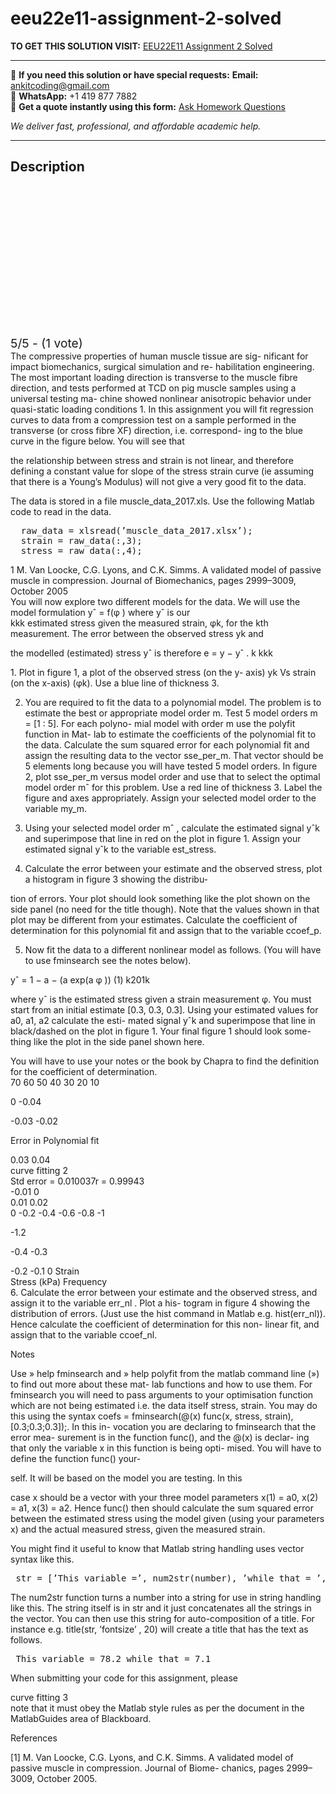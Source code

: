 # eeu22e11-assignment-2-solved
**TO GET THIS SOLUTION VISIT:** [EEU22E11 Assignment 2 Solved](https://www.ankitcodinghub.com/product/eeu22e11-assignment-2-solved/)


---

📩 **If you need this solution or have special requests:** **Email:** ankitcoding@gmail.com  
📱 **WhatsApp:** +1 419 877 7882  
📄 **Get a quote instantly using this form:** [Ask Homework Questions](https://www.ankitcodinghub.com/services/ask-homework-questions/)

*We deliver fast, professional, and affordable academic help.*

---

<h2>Description</h2>



<div class="kk-star-ratings kksr-auto kksr-align-center kksr-valign-top" data-payload="{&quot;align&quot;:&quot;center&quot;,&quot;id&quot;:&quot;99809&quot;,&quot;slug&quot;:&quot;default&quot;,&quot;valign&quot;:&quot;top&quot;,&quot;ignore&quot;:&quot;&quot;,&quot;reference&quot;:&quot;auto&quot;,&quot;class&quot;:&quot;&quot;,&quot;count&quot;:&quot;1&quot;,&quot;legendonly&quot;:&quot;&quot;,&quot;readonly&quot;:&quot;&quot;,&quot;score&quot;:&quot;5&quot;,&quot;starsonly&quot;:&quot;&quot;,&quot;best&quot;:&quot;5&quot;,&quot;gap&quot;:&quot;4&quot;,&quot;greet&quot;:&quot;Rate this product&quot;,&quot;legend&quot;:&quot;5\/5 - (1 vote)&quot;,&quot;size&quot;:&quot;24&quot;,&quot;title&quot;:&quot;EEU22E11 Assignment 2 Solved&quot;,&quot;width&quot;:&quot;138&quot;,&quot;_legend&quot;:&quot;{score}\/{best} - ({count} {votes})&quot;,&quot;font_factor&quot;:&quot;1.25&quot;}">

<div class="kksr-stars">

<div class="kksr-stars-inactive">
            <div class="kksr-star" data-star="1" style="padding-right: 4px">


<div class="kksr-icon" style="width: 24px; height: 24px;"></div>
        </div>
            <div class="kksr-star" data-star="2" style="padding-right: 4px">


<div class="kksr-icon" style="width: 24px; height: 24px;"></div>
        </div>
            <div class="kksr-star" data-star="3" style="padding-right: 4px">


<div class="kksr-icon" style="width: 24px; height: 24px;"></div>
        </div>
            <div class="kksr-star" data-star="4" style="padding-right: 4px">


<div class="kksr-icon" style="width: 24px; height: 24px;"></div>
        </div>
            <div class="kksr-star" data-star="5" style="padding-right: 4px">


<div class="kksr-icon" style="width: 24px; height: 24px;"></div>
        </div>
    </div>

<div class="kksr-stars-active" style="width: 138px;">
            <div class="kksr-star" style="padding-right: 4px">


<div class="kksr-icon" style="width: 24px; height: 24px;"></div>
        </div>
            <div class="kksr-star" style="padding-right: 4px">


<div class="kksr-icon" style="width: 24px; height: 24px;"></div>
        </div>
            <div class="kksr-star" style="padding-right: 4px">


<div class="kksr-icon" style="width: 24px; height: 24px;"></div>
        </div>
            <div class="kksr-star" style="padding-right: 4px">


<div class="kksr-icon" style="width: 24px; height: 24px;"></div>
        </div>
            <div class="kksr-star" style="padding-right: 4px">


<div class="kksr-icon" style="width: 24px; height: 24px;"></div>
        </div>
    </div>
</div>


<div class="kksr-legend" style="font-size: 19.2px;">
            5/5 - (1 vote)    </div>
    </div>
<div class="page" title="Page 1">
<div class="layoutArea">
<div class="column">
The compressive properties of human muscle tissue are sig- nificant for impact biomechanics, surgical simulation and re- habilitation engineering. The most important loading direction is transverse to the muscle fibre direction, and tests performed at TCD on pig muscle samples using a universal testing ma- chine showed nonlinear anisotropic behavior under quasi-static loading conditions 1. In this assignment you will fit regression curves to data from a compression test on a sample performed in the transverse (or cross fibre XF) direction, i.e. correspond- ing to the blue curve in the figure below. You will see that

the relationship between stress and strain is not linear, and therefore defining a constant value for slope of the stress strain curve (ie assuming that there is a Young’s Modulus) will not give a very good fit to the data.

The data is stored in a file muscle_data_2017.xls. Use the following Matlab code to read in the data.

<pre>  raw_data = xlsread(’muscle_data_2017.xlsx’);
  strain = raw_data(:,3);
  stress = raw_data(:,4);
</pre>
</div>
<div class="column">
1 M. Van Loocke, C.G. Lyons, and C.K. Simms. A validated model of passive muscle in compression. Journal of Biomechanics, pages 2999–3009, October 2005

</div>
</div>
<div class="layoutArea">
<div class="column">
You will now explore two different models for the data. We will use the model formulation yˆ = f(φ ) where yˆ is our

</div>
</div>
<div class="layoutArea">
<div class="column">
kkk estimated stress given the measured strain, φk, for the kth

</div>
</div>
<div class="layoutArea">
<div class="column">
measurement. The error between the observed stress yk and

the modelled (estimated) stress yˆ is therefore e = y − yˆ . k kkk

</div>
</div>
</div>
<div class="page" title="Page 2">
<div class="section">
<div class="layoutArea">
<div class="column">
1. Plot in figure 1, a plot of the observed stress (on the y- axis) yk Vs strain (on the x-axis) (φk). Use a blue line of thickness 3.

2. You are required to fit the data to a polynomial model. The problem is to estimate the best or appropriate model order m. Test 5 model orders m = [1 : 5]. For each polyno- mial model with order m use the polyfit function in Mat- lab to estimate the coefficients of the polynomial fit to the data. Calculate the sum squared error for each polynomial fit and assign the resulting data to the vector sse_per_m. That vector should be 5 elements long because you will have tested 5 model orders. In figure 2, plot sse_per_m versus model order and use that to select the optimal model order mˆ for this problem. Use a red line of thickness 3. Label the figure and axes appropriately. Assign your selected model order to the variable my_m.

3. Using your selected model order mˆ , calculate the estimated signal yˆk and superimpose that line in red on the plot in figure 1. Assign your estimated signal yˆk to the variable est_stress.

4. Calculate the error between your estimate and the observed stress, plot a histogram in figure 3 showing the distribu-

tion of errors. Your plot should look something like the plot shown on the side panel (no need for the title though). Note that the values shown in that plot may be different from your estimates. Calculate the coefficient of determination for this polynomial fit and assign that to the variable ccoef_p.

5. Now fit the data to a different nonlinear model as follows. (You will have to use fminsearch see the notes below).

yˆ = 1 − a − (a exp(a φ )) (1) k201k

where yˆ is the estimated stress given a strain measurement φ. You must start from an initial estimate [0.3, 0.3, 0.3]. Using your estimated values for a0, a1, a2 calculate the esti- mated signal yˆk and superimpose that line in black/dashed on the plot in figure 1. Your final figure 1 should look some- thing like the plot in the side panel shown here.

</div>
<div class="column">
You will have to use your notes or the book by Chapra to find the definition for the coefficient of determination.

</div>
</div>
<div class="layoutArea">
<div class="column">
70 60 50 40 30 20 10

0 -0.04

</div>
<div class="column">
-0.03 -0.02

Error in Polynomial fit

</div>
<div class="column">
0.03 0.04

</div>
</div>
<div class="layoutArea">
<div class="column">
curve fitting 2

</div>
</div>
<div class="layoutArea">
<div class="column">
Std error = 0.010037r = 0.99943

</div>
</div>
<div class="layoutArea">
<div class="column">
-0.01 0

</div>
<div class="column">
0.01 0.02

</div>
</div>
<div class="layoutArea">
<div class="column">
0 -0.2 -0.4 -0.6 -0.8 -1

-1.2

-0.4 -0.3

</div>
<div class="column">
-0.2 -0.1 0 Strain

</div>
</div>
</div>
<div class="section">
<div class="layoutArea">
<div class="column">
Stress (kPa) Frequency

</div>
</div>
</div>
</div>
<div class="page" title="Page 3">
<div class="layoutArea">
<div class="column">
6. Calculate the error between your estimate and the observed stress, and assign it to the variable err_nl . Plot a his- togram in figure 4 showing the distribution of errors. (Just use the hist command in Matlab e.g. hist(err_nl)). Hence calculate the coefficient of determination for this non- linear fit, and assign that to the variable ccoef_nl.

Notes

Use » help fminsearch and » help polyfit from the matlab command line (») to find out more about these mat- lab functions and how to use them. For fminsearch you will need to pass arguments to your optimisation function which are not being estimated i.e. the data itself stress, strain. You may do this using the syntax coefs = fminsearch(@(x) func(x, stress, strain),[0.3;0.3;0.3]);. In this in- vocation you are declaring to fminsearch that the error mea- surement is in the function func(), and the @(x) is declar- ing that only the variable x in this function is being opti- mised. You will have to define the function func() your-

self. It will be based on the model you are testing. In this

case x should be a vector with your three model parameters x(1) = a0, x(2) = a1, x(3) = a2. Hence func() then should calculate the sum squared error between the estimated stress using the model given (using your parameters x) and the actual measured stress, given the measured strain.

You might find it useful to know that Matlab string handling uses vector syntax like this.

<pre> str = [’This variable =’, num2str(number), ’while that = ’, num2str(value)];
</pre>
The num2str function turns a number into a string for use in string handling like this. The string itself is in str and it just concatenates all the strings in the vector. You can then use this string for auto-composition of a title. For instance e.g. title(str, ’fontsize’ , 20) will create a title that has the text as follows.

<pre> This variable = 78.2 while that = 7.1
</pre>
When submitting your code for this assignment, please

</div>
</div>
<div class="layoutArea">
<div class="column">
curve fitting 3

</div>
</div>
</div>
<div class="page" title="Page 4">
<div class="layoutArea">
<div class="column">
note that it must obey the Matlab style rules as per the document in the MatlabGuides area of Blackboard.

References

[1] M. Van Loocke, C.G. Lyons, and C.K. Simms. A validated model of passive muscle in compression. Journal of Biome- chanics, pages 2999–3009, October 2005.

</div>
</div>
</div>
